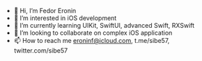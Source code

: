 - 👋 Hi, I’m Fedor Eronin
- 👀 I’m interested in iOS development
- 🌱 I’m currently learning UIKit, SwiftUI, advanced Swift, RXSwift
- 💞️ I’m looking to collaborate on complex iOS application
- 📫 How to reach me eroninf@icloud.com, t.me/sibe57, twitter.com/sibe57

<!---
Sibe57/Sibe57 is a ✨ special ✨ repository because its `README.md` (this file) appears on your GitHub profile.
You can click the Preview link to take a look at your changes.
--->
